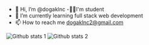 - 👋 Hi, I’m @dogaklnc
-👨‍🎓I'm student
- 🌱 I’m currently learning full stack web development 
- 📫 How to reach me dogaklnc2@gmail.com

<!---
dogaklnc/dogaklnc is a ✨ special ✨ repository because its `README.md` (this file) appears on your GitHub profile.
You can click the Preview link to take a look at your changes.
--->
![Github stats 1](https://github-readme-stats.vercel.app/api?username=dogaklnc&show_icons=true&theme=gradient) 
![Github stats 2](https://github-readme-stats.vercel.app/api?username=dogaklnc&show_icons=true&theme=radical)
